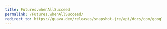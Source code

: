 ```yaml
---
title: Futures.whenAllSucceed
permalink: /Futures.whenAllSucceed/
redirect_to: https://guava.dev/releases/snapshot-jre/api/docs/com/google/common/util/concurrent/Futures.html#whenAllSucceed-java.lang.Iterable-
---
```

